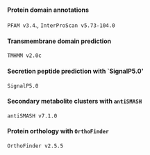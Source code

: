 #### Protein domain annotations

`PFAM v3.4`., `InterProScan v5.73-104.0`

#### Transmembrane domain prediction

`TMHMM v2.0c`

#### Secretion peptide prediction with `SignalP5.0'

`SignalP5.0`

#### Secondary metabolite clusters with `antiSMASH`

`antiSMASH v7.1.0`


#### Protein orthology with `OrthoFinder`

`OrthoFinder v2.5.5`
